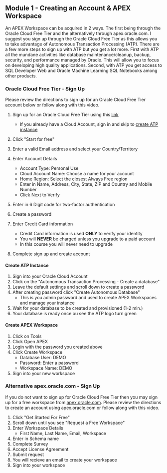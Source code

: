 
## Module 1 - Creating an Account & APEX Workspace

An APEX Workspace can be acquired in 2 ways. The first being through the Oracle Cloud Free Tier and the alternatively through apex.oracle.com. I suggest you sign up through the Oracle Cloud Free Tier as this allows you to take advantage of Autonomous Transaction Processing (ATP). There are a few more steps to sign up with ATP but you get a lot more. First with ATP all the mundane activities like database maintenance/cleanup, backup, security, and performance managed by Oracle. This will allow you to focus on developing high quality applications. Second, with ATP you get access to SQL Developer Web and Oracle Machine Learning SQL Notebooks among other products.

### Oracle Cloud Free Tier - Sign Up

Please review the directions to sign up for an Oracle Cloud Free Tier account below or follow along with this video.

1. Sign up for an Oracle Cloud Free Tier using this [link](https://www.oracle.com/cloud/free/)
      - If you already have a Cloud Account, sign in and skip to [create ATP instance](#create-atp-instance)

2. Click "Start for free"

3. Enter a valid Email address and select your Country/Territory
 
 4. Enter Account Details
      - Account Type: Personal Use
      - Cloud Account Name: Choose a name for your account
      - Home Region: Select the closest Always Free region
      - Enter in Name, Address, City, State, ZIP and Country and Mobile Number
      - Click Next to Verify
5. Enter in 6 Digit code for two-factor authentication
6. Create a password
7. Enter Credit Card information
      - Credit Card information is used **ONLY** to verify your identity
      - You will **NEVER** be charged unless you upgrade to a paid account
      - In this course you will never need to upgrade

8. Complete sign up and create account

#### Create ATP Instance

1. Sign into your Oracle Cloud Account
2. Click on the "Autonomous Transaction Processing - Create a database"
3. Leave the default settings and scroll down to create a password
4. After creating password click "Create Autonomous Database"
      - This is you admin password and used to create APEX Workspaces and manage your instance
5. Wait for your database to be created and provisioned (1-2 min.)
6. Your database is ready once ou see the ATP logo turn green

#### Create APEX Workspace

1. Click on Tools
2. Click Open APEX
3. Login with the password you created above
4. Click Create Workspace
      - Database User: DEMO
      - Password: Enter a password
      - Workspace Name: DEMO
5. Sign into your new workspace


### Alternative apex.oracle.com - Sign Up
If you do not want to sign up for Oracle Cloud Free Tier then you may sign up for a free workspace from [apex.oracle.com](https://www.apex.oracle.com). Please review the directions to create an account using apex.oracle.com or follow along with this video.

1. Click "Get Started For Free"
2. Scroll down until you see "Request a Free Workspace"
3. Enter Workspace Details
      - First Name, Last Name, Email, Workspace
4. Enter in Schema name
5. Complete Survey
6. Accept License Agreement
7. Submit request
8. You will recieve an email to create your workspace
9. Sign into your workspace
